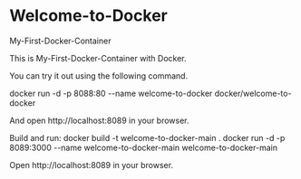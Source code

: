 # Welcome-to-Docker
My-First-Docker-Container

This is My-First-Docker-Container with Docker.

You can try it out using the following command.

docker run -d -p 8088:80 --name welcome-to-docker docker/welcome-to-docker

And open http://localhost:8089 in your browser.

Build and run:
docker build -t welcome-to-docker-main . 
docker run -d -p 8089:3000 --name welcome-to-docker-main welcome-to-docker-main

Open http://localhost:8089 in your browser.
